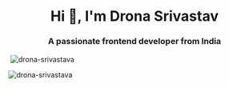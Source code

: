 <h1 align="center">Hi 👋, I'm Drona Srivastav</h1>
<h3 align="center">A passionate frontend developer from India</h3>





<p>&nbsp;<img align="center" src="https://github-readme-stats.vercel.app/api?username=drona-srivastava&show_icons=true&locale=en" alt="drona-srivastava" /></p>

<p><img align="center" src="https://github-readme-streak-stats.herokuapp.com/?user=drona-srivastava&" alt="drona-srivastava" /></p>
